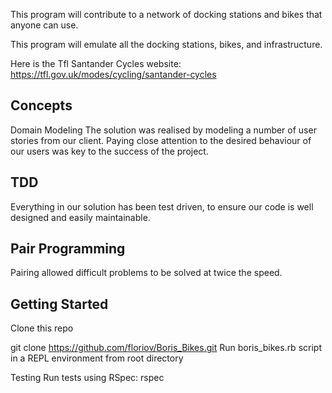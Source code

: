 This program will contribute to a network of docking stations and bikes that anyone can use. 

This program will emulate all the docking stations, bikes, and infrastructure.

Here is the Tfl Santander Cycles website: https://tfl.gov.uk/modes/cycling/santander-cycles

## Concepts
Domain Modeling
The solution was realised by modeling a number of user stories from our client. Paying close attention to the desired behaviour of our users was key to the success of the project.

## TDD
Everything in our solution has been test driven, to ensure our code is well designed and easily maintainable.

## Pair Programming
Pairing allowed difficult problems to be solved at twice the speed.

## Getting Started
Clone this repo

git clone https://github.com/floriov/Boris_Bikes.git
Run boris_bikes.rb script in a REPL environment from root directory


Testing
Run tests using RSpec:
rspec
